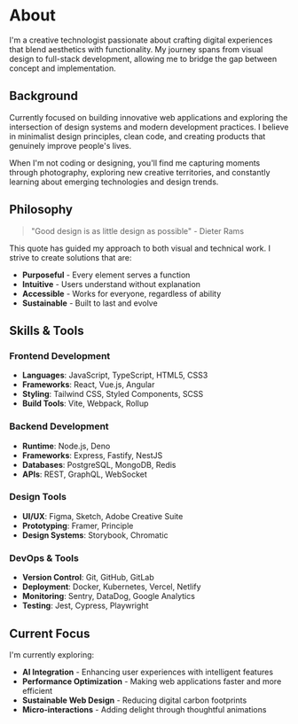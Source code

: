 # About

I'm a creative technologist passionate about crafting digital experiences that blend aesthetics with functionality. My journey spans from visual design to full-stack development, allowing me to bridge the gap between concept and implementation.

## Background

Currently focused on building innovative web applications and exploring the intersection of design systems and modern development practices. I believe in minimalist design principles, clean code, and creating products that genuinely improve people's lives.

When I'm not coding or designing, you'll find me capturing moments through photography, exploring new creative territories, and constantly learning about emerging technologies and design trends.

## Philosophy

> "Good design is as little design as possible" - Dieter Rams

This quote has guided my approach to both visual and technical work. I strive to create solutions that are:

- **Purposeful** - Every element serves a function
- **Intuitive** - Users understand without explanation
- **Accessible** - Works for everyone, regardless of ability
- **Sustainable** - Built to last and evolve

## Skills & Tools

### Frontend Development
- **Languages**: JavaScript, TypeScript, HTML5, CSS3
- **Frameworks**: React, Vue.js, Angular
- **Styling**: Tailwind CSS, Styled Components, SCSS
- **Build Tools**: Vite, Webpack, Rollup

### Backend Development
- **Runtime**: Node.js, Deno
- **Frameworks**: Express, Fastify, NestJS
- **Databases**: PostgreSQL, MongoDB, Redis
- **APIs**: REST, GraphQL, WebSocket

### Design Tools
- **UI/UX**: Figma, Sketch, Adobe Creative Suite
- **Prototyping**: Framer, Principle
- **Design Systems**: Storybook, Chromatic

### DevOps & Tools
- **Version Control**: Git, GitHub, GitLab
- **Deployment**: Docker, Kubernetes, Vercel, Netlify
- **Monitoring**: Sentry, DataDog, Google Analytics
- **Testing**: Jest, Cypress, Playwright

## Current Focus

I'm currently exploring:
- **AI Integration** - Enhancing user experiences with intelligent features
- **Performance Optimization** - Making web applications faster and more efficient  
- **Sustainable Web Design** - Reducing digital carbon footprints
- **Micro-interactions** - Adding delight through thoughtful animations